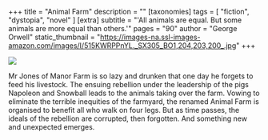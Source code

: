+++
title = "Animal Farm"
description = ""
[taxonomies]
tags = [ "fiction", "dystopia", "novel" ]
[extra]
subtitle = "'All animals are equal. But some animals are more equal than others.'"
pages = "90"
author = "George Orwell"
static_thumbnail = "https://images-na.ssl-images-amazon.com/images/I/515KWRPPnYL._SX305_BO1,204,203,200_.jpg"
+++

<a target="_blank"  href="https://www.amazon.de/gp/product/0141036133/ref=as_li_tl?ie=UTF8&camp=1638&creative=6742&creativeASIN=0141036133&linkCode=as2&tag=chemaclass-21&linkId=222c31280fad61674b6e1e394b659ff5">
    <img border="0" src="https://images-na.ssl-images-amazon.com/images/I/515KWRPPnYL._SX305_BO1,204,203,200_.jpg" >
</a>
<!-- more -->

Mr Jones of Manor Farm is so lazy and drunken that one day he forgets to feed his livestock. The ensuing rebellion under
the leadership of the pigs Napoleon and Snowball leads to the animals taking over the farm. Vowing to eliminate the
terrible inequities of the farmyard, the renamed Animal Farm is organised to benefit all who walk on four legs. But as
time passes, the ideals of the rebellion are corrupted, then forgotten. And something new and unexpected emerges.